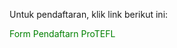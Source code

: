 <html>
	<head>
<style>
a:link {
    color: green;
    background-color: transparent;
    text-decoration: none;
}
a:visited {
    color: pink;
    background-color: transparent;
    text-decoration: none;
}
a:hover {
    color: red;
    background-color: transparent;
    text-decoration: underline;
}
a:active {
    color: yellow;
    background-color: transparent;
    text-decoration: underline;
}
</style>
</head>
<body>
<p>Untuk pendaftaran, klik link berikut ini:</p>
<a href="https://sapitrijanuariyansah.github.io/" target="_blank">Form Pendaftarn ProTEFL</a> 
</body>
</html>

